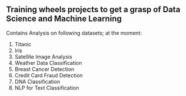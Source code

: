 ## Training wheels projects to get a grasp of Data Science and Machine Learning

Contains Analysis on following datasets; at the moment:
1. Titanic
2. Iris
3. Satellite Image Analysis
4. Weather Data Classification
5. Breast Cancer Detection
6. Credit Card Fraud Detection
7. DNA Classification
8. NLP for Text Classification
